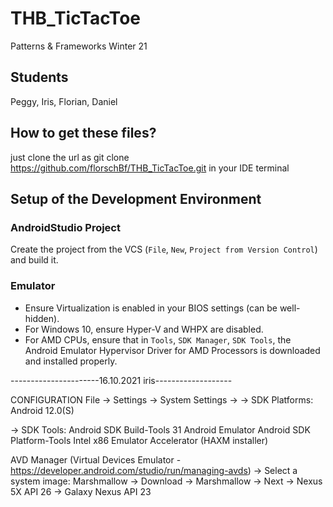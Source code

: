 # THB_TicTacToe
Patterns &amp; Frameworks Winter 21

## Students 
Peggy, Iris, Florian, Daniel

## How to get these files?

just clone the url as
git clone https://github.com/florschBf/THB_TicTacToe.git
in your IDE terminal

## Setup of the Development Environment

### AndroidStudio Project

Create the project from the VCS (`File`, `New`, `Project from Version Control`) and build it.

### Emulator

* Ensure Virtualization is enabled in your BIOS settings (can be well-hidden).
* For Windows 10, ensure Hyper-V and WHPX are disabled.
* For AMD CPUs, ensure that in `Tools`, `SDK Manager`, `SDK Tools`, the Android Emulator Hypervisor Driver for AMD Processors is downloaded and installed properly.

----------------------16.10.2021 iris------------------- 

CONFIGURATION
File -> Settings -> System Settings -> 
-> SDK Platforms:
		Android 12.0(S)
		
-> SDK Tools:
		Android SDK Build-Tools 31
		Android Emulator
		Android SDK Platform-Tools
		Intel x86 Emulator Accelerator (HAXM installer)
		
		
AVD Manager (Virtual Devices Emulator - https://developer.android.com/studio/run/managing-avds) 
-> Select a system image:
	Marshmallow -> Download
->  Marshmallow -> Next -> Nexus 5X API 26
						-> Galaxy Nexus API 23 
